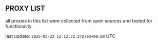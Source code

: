 ## PROXY LIST

all proxies in this list were collected from open sources and tested for functionality

last update: `2025-03-22 12:12:32.272703+00:00` UTC